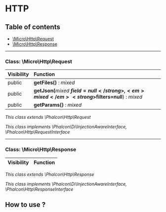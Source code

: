 # HTTP

## Table of contents

- [\Micro\Http\Request](#class-microhttprequest)
- [\Micro\Http\Response](#class-microhttpresponse)

<hr />

### Class: \Micro\Http\Request

| Visibility | Function |
|:-----------|:---------|
| public | <strong>getFiles()</strong> : <em>mixed</em> |
| public | <strong>getJson(</strong><em>mixed</em> <strong>$field=null</strong>, <em>mixed</em> <strong>$filters=null</strong>)</strong> : <em>mixed</em> |
| public | <strong>getParams()</strong> : <em>mixed</em> |

*This class extends \Phalcon\Http\Request*

*This class implements \Phalcon\Di\InjectionAwareInterface, \Phalcon\Http\RequestInterface*

<hr />

### Class: \Micro\Http\Response

| Visibility | Function |
|:-----------|:---------|

*This class extends \Phalcon\Http\Response*

*This class implements \Phalcon\Di\InjectionAwareInterface, \Phalcon\Http\ResponseInterface*




## How to use ? 
